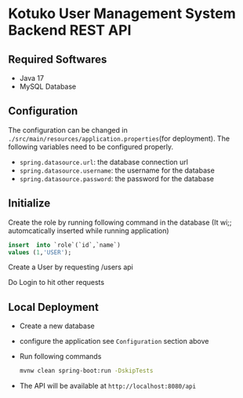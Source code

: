 # Kotuko User Management System Backend REST API

## Required Softwares
* Java 17
* MySQL Database 

## Configuration
The configuration can be changed in `./src/main/resources/application.properties`(for deployment). The following variables need to be configured properly.

* `spring.datasource.url`: the database connection url
* `spring.datasource.username`: the username for the database
* `spring.datasource.password`: the password for the database

## Initialize

Create the role  by running following command in the database (It wi;; automcatically inserted while running application)
```sql
insert  into `role`(`id`,`name`)
values (1,'USER');
```
Create a User by requesting /users api 

Do Login to hit other requests

## Local Deployment
* Create a new database
* configure the application see `Configuration` section above
* Run following commands
    ```bash
    mvnw clean spring-boot:run -DskipTests
    ```

* The API will be available at `http://localhost:8080/api`

